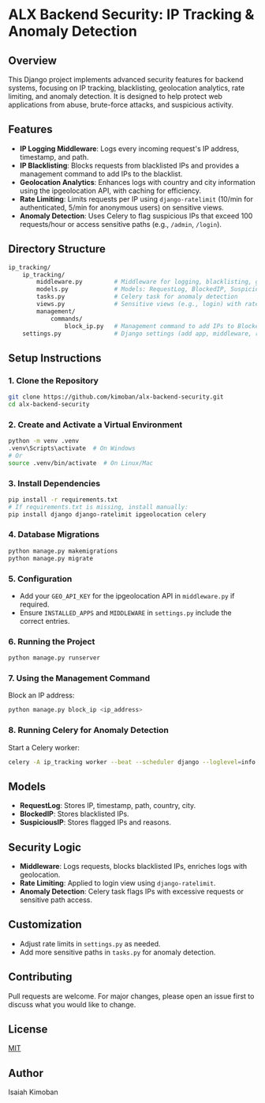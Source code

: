 # ALX Backend Security: IP Tracking & Anomaly Detection

## Overview

This Django project implements advanced security features for backend systems, focusing on IP tracking, blacklisting, geolocation analytics, rate limiting, and anomaly detection. It is designed to help protect web applications from abuse, brute-force attacks, and suspicious activity.

## Features

- **IP Logging Middleware**: Logs every incoming request's IP address, timestamp, and path.
- **IP Blacklisting**: Blocks requests from blacklisted IPs and provides a management command to add IPs to the blacklist.
- **Geolocation Analytics**: Enhances logs with country and city information using the ipgeolocation API, with caching for efficiency.
- **Rate Limiting**: Limits requests per IP using `django-ratelimit` (10/min for authenticated, 5/min for anonymous users) on sensitive views.
- **Anomaly Detection**: Uses Celery to flag suspicious IPs that exceed 100 requests/hour or access sensitive paths (e.g., `/admin`, `/login`).

## Directory Structure

```bash
ip_tracking/
    ip_tracking/
        middleware.py         # Middleware for logging, blacklisting, geolocation
        models.py             # Models: RequestLog, BlockedIP, SuspiciousIP
        tasks.py              # Celery task for anomaly detection
        views.py              # Sensitive views (e.g., login) with rate limiting
        management/
            commands/
                block_ip.py   # Management command to add IPs to BlockedIP
    settings.py               # Django settings (add app, middleware, ratelimit config)
```

## Setup Instructions

### 1. Clone the Repository

```bash
git clone https://github.com/kimoban/alx-backend-security.git
cd alx-backend-security
```

### 2. Create and Activate a Virtual Environment

```bash
python -m venv .venv
.venv\Scripts\activate  # On Windows
# Or
source .venv/bin/activate  # On Linux/Mac
```

### 3. Install Dependencies

```bash
pip install -r requirements.txt
# If requirements.txt is missing, install manually:
pip install django django-ratelimit ipgeolocation celery
```

### 4. Database Migrations

```bash
python manage.py makemigrations
python manage.py migrate
```

### 5. Configuration

- Add your `GEO_API_KEY` for the ipgeolocation API in `middleware.py` if required.
- Ensure `INSTALLED_APPS` and `MIDDLEWARE` in `settings.py` include the correct entries.

### 6. Running the Project

```bash
python manage.py runserver
```

### 7. Using the Management Command

Block an IP address:

```bash
python manage.py block_ip <ip_address>
```

### 8. Running Celery for Anomaly Detection

Start a Celery worker:

```bash
celery -A ip_tracking worker --beat --scheduler django --loglevel=info
```

## Models

- **RequestLog**: Stores IP, timestamp, path, country, city.
- **BlockedIP**: Stores blacklisted IPs.
- **SuspiciousIP**: Stores flagged IPs and reasons.

## Security Logic

- **Middleware**: Logs requests, blocks blacklisted IPs, enriches logs with geolocation.
- **Rate Limiting**: Applied to login view using `django-ratelimit`.
- **Anomaly Detection**: Celery task flags IPs with excessive requests or sensitive path access.

## Customization

- Adjust rate limits in `settings.py` as needed.
- Add more sensitive paths in `tasks.py` for anomaly detection.

## Contributing

Pull requests are welcome. For major changes, please open an issue first to discuss what you would like to change.

## License

[MIT](LICENSE)

## Author

Isaiah Kimoban
